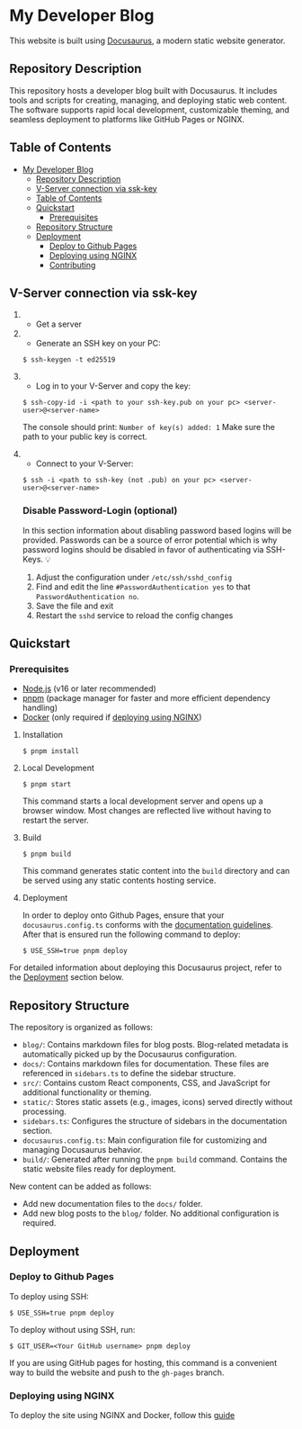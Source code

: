 # My Developer Blog

This website is built using [Docusaurus](https://docusaurus.io/), a modern static website generator.

## Repository Description

This repository hosts a developer blog built with Docusaurus. It includes tools and scripts for creating, managing, and deploying static web content. The software supports rapid local development, customizable theming, and seamless deployment to platforms like GitHub Pages or NGINX.

## Table of Contents

- [My Developer Blog](#my-developer-blog)
  - [Repository Description](#repository-description)
  - [V-Server connection via ssk-key](#v-server-connection-via-ssk-key)
  - [Table of Contents](#table-of-contents)
  - [Quickstart](#quickstart)
    - [Prerequisites](#prerequisites)
  - [Repository Structure](#repository-structure)
  - [Deployment](#deployment)
    - [Deploy to Github Pages](#deploy-to-github-pages)
    - [Deploying using NGINX](#deploying-using-nginx)
    - [Contributing](#contributing)

## V-Server connection via ssk-key

1. - Get a server

2. - Generate an SSH key on your PC:
   ```
   $ ssh-keygen -t ed25519
   ```

3. - Log in to your V-Server and copy the key:
   ```
   $ ssh-copy-id -i <path to your ssh-key.pub on your pc> <server-user>@<server-name>
   ```
   The console should print: `Number of key(s) added: 1`
   Make sure the path to your public key is correct.

4. - Connect to your V-Server:
   ```
   $ ssh -i <path to ssh-key (not .pub) on your pc> <server-user>@<server-name>
   ```
   ### Disable Password-Login (optional)

   In this section information about disabling password based logins will be provided.
   Passwords can be a source of error potential which is why password logins should be disabled in favor of authenticating via SSH-Keys. 💡

   1. Adjust the configuration under `/etc/ssh/sshd_config`
   1. Find and edit the line `#PasswordAuthentication yes` to that `PasswordAuthentication no`.
   1. Save the file and exit
   1. Restart the `sshd` service to reload the config changes

## Quickstart

### Prerequisites

- [Node.js](https://nodejs.org/) (v16 or later recommended)
- [pnpm](https://pnpm.io/) (package manager for faster and more efficient dependency handling)
- [Docker](https://www.docker.com/products/docker-desktop) (only required if [deploying using NGINX](#deploying-using-nginx))

1. Installation

   ```
   $ pnpm install
   ```

2. Local Development

   ```
   $ pnpm start
   ```

   This command starts a local development server and opens up a browser window. Most changes are reflected live without having to restart the server.

3. Build

   ```
   $ pnpm build
   ```

   This command generates static content into the `build` directory and can be served using any static contents hosting service.

4. Deployment

   In order to deploy onto Github Pages, ensure that your `docusaurus.config.ts` conforms with the [documentation guidelines](https://docusaurus.io/docs/deployment#deploying-to-github-pages). After that is ensured run the following command to deploy:

   ```
   $ USE_SSH=true pnpm deploy
   ```

For detailed information about deploying this Docusaurus project, refer to the [Deployment](#deployment) section below.

## Repository Structure

The repository is organized as follows:

- `blog/`: Contains markdown files for blog posts. Blog-related metadata is automatically picked up by the Docusaurus configuration.
- `docs/`: Contains markdown files for documentation. These files are referenced in `sidebars.ts` to define the sidebar structure.
- `src/`: Contains custom React components, CSS, and JavaScript for additional functionality or theming.
- `static/`: Stores static assets (e.g., images, icons) served directly without processing.
- `sidebars.ts`: Configures the structure of sidebars in the documentation section.
- `docusaurus.config.ts`: Main configuration file for customizing and managing Docusaurus behavior.
- `build/`: Generated after running the `pnpm build` command. Contains the static website files ready for deployment.

New content can be added as follows:

- Add new documentation files to the `docs/` folder.
- Add new blog posts to the `blog/` folder. No additional configuration is required.

## Deployment

### Deploy to Github Pages

To deploy using SSH:

```
$ USE_SSH=true pnpm deploy
```

To deploy without using SSH, run:

```
$ GIT_USER=<Your GitHub username> pnpm deploy
```

If you are using GitHub pages for hosting, this command is a convenient way to build the website and push to the `gh-pages` branch.

### Deploying using NGINX

To deploy the site using NGINX and Docker, follow this [guide](./docs/guides/deploy-docusaurus-with-docker-and-nginx.md)
